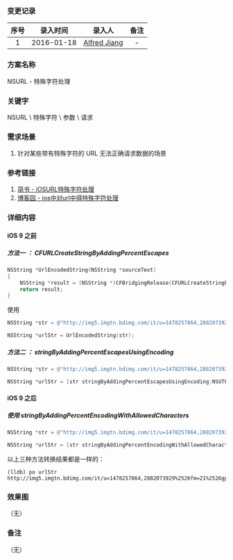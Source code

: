 ### 变更记录

| 序号 | 录入时间 | 录入人 | 备注 |
|:--------:|:--------:|:--------:|:--------:|
| 1 | 2016-01-18 | [Alfred Jiang](https://github.com/viktyz) | - |

### 方案名称

NSURL - 特殊字符处理

### 关键字

NSURL \ 特殊字符 \ 参数 \ 请求

### 需求场景

1. 针对某些带有特殊字符的 URL 无法正确请求数据的场景

### 参考链接

1. [简书 - iOSURL特殊字符处理](http://www.jianshu.com/p/9038c5648e40)
2. [博客园 - ios中对url中得特殊字符处理](http://www.cnblogs.com/youngkingwang/p/3860498.html)

### 详细内容

#### iOS 9 之前

##### 方法一 ： *CFURLCreateStringByAddingPercentEscapes*
```objective-c
NSString *UrlEncodedString(NSString *sourceText)
{
    NSString *result = (NSString *)CFBridgingRelease(CFURLCreateStringByAddingPercentEscapes(kCFAllocatorDefault,(CFStringRef)sourceText ,NULL ,CFSTR("!*'();@&+$?%#[]") ,kCFStringEncodingUTF8));// ", / : ="
    return result;
}
```

使用
```objective-c
NSString *str = @"http://img5.imgtn.bdimg.com/it/u=1478257864,2882073929%26fm=21%26gp=0.jpg";

NSString *urlStr = UrlEncodedString(str);
```

##### 方法二 ： *stringByAddingPercentEscapesUsingEncoding*
```objective-c
NSString *str = @"http://img5.imgtn.bdimg.com/it/u=1478257864,2882073929%26fm=21%26gp=0.jpg";

NSString *urlStr = [str stringByAddingPercentEscapesUsingEncoding:NSUTF8StringEncoding];
```

#### iOS 9 之后

##### 使用 *stringByAddingPercentEncodingWithAllowedCharacters*
```objective-c
NSString *str = @"http://img5.imgtn.bdimg.com/it/u=1478257864,2882073929%26fm=21%26gp=0.jpg";

NSString *urlStr = [str stringByAddingPercentEncodingWithAllowedCharacters:[NSCharacterSet URLQueryAllowedCharacterSet]];
```

以上三种方法转换结果都是一样的：
```
(lldb) po urlStr
http://img5.imgtn.bdimg.com/it/u=1478257864,2882073929%2526fm=21%2526gp=0.jpg
```

### 效果图
（无）

### 备注
（无）